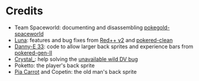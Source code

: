 # Credits

- Team Spaceworld: documenting and disassembling [pokegold-spaceworld](https://github.com/pret/pokegold-spaceworld/)
- [Luna](https://github.com/TheFakeMateo): features and bug fixes from [Red++ v2](https://github.com/TheFakeMateo/rpp-backup) and [pokered-clean](https://github.com/TheFakeMateo/pokered-clean)
- [Danny-E 33](https://github.com/dannye/): code to allow larger back sprites and experience bars from [pokered-gen-II](https://github.com/dannye/pokered-gen-II)
- [Crystal_](https://github.com/xCrystal): help solving the [unavailable wild DV bug](https://www.youtube.com/watch?v=BcIxMyf8yHY)
- Poketto: the player's back sprite
- [Pia Carrot](https://github.com/PiaCarrot/) and Copetin: the old man's back sprite
